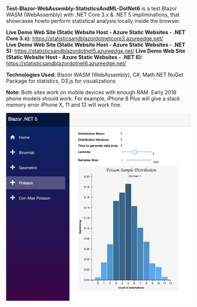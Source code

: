 **Test-Blazor-WebAssembly-StatisticsAndML-DotNet6**
is a test Blazor WASM (WebAssembly) with .NET Core 3.x & .NET 5 impliminations, that showcases howto perform statistical analysis locally inside the browser.

**Live Demo Web Site (Static Website Host - Azure Static Websites - .NET Core 3.x):** https://statisticsandblazordotnetcore3.azureedge.net/  
**Live Demo Web Site (Static Website Host - Azure Static Websites - .NET 5):** https://statisticsandblazordotnet5.azureedge.net/
**Live Demo Web Site (Static Website Host - Azure Static Websites - .NET 6):** https://statisticsandblazordotnet6.azureedge.net/

**Technologies Used:** Blazor WASM (WebAssembly), C#, Math.NET NuGet Package for statistics, D3.js for visualizations  

**Note:** Both sites work on mobile devices with enough RAM. Early 2018 phone models should work. For example, iPhone 8 Plus will give a stack memory error iPhone X, 11 and 12 will work fine.

![Balzor-Statistics-DotNet5](https://github.com/bartczernicki/Test-Blazor-WebAssembly-StatisticsAndML/raw/master/AppScreenShotDotNet5.png)
